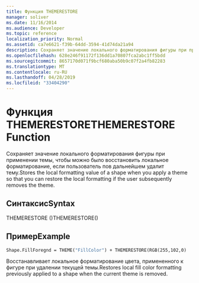 ```yaml
---
title: Функция THEMERESTORE
manager: soliver
ms.date: 11/16/2014
ms.audience: Developer
ms.topic: reference
localization_priority: Normal
ms.assetid: ca7e6621-f39b-64dd-3594-41d74da21a94
description: Сохраняет значение локального форматирования фигуры при применении темы, чтобы можно было восстановить локальное форматирование, если пользователь пов дальнейшем удалит тему.
ms.openlocfilehash: 628e246f91172f136dd1a70807fca2abc1ff5bdd
ms.sourcegitcommit: 8657170d071f9bcf680aba50b9c07f2a4fb82283
ms.translationtype: MT
ms.contentlocale: ru-RU
ms.lasthandoff: 04/28/2019
ms.locfileid: "33404290"
---
```

# <a name="themerestore-function"></a><span data-ttu-id="9ca04-103">Функция THEMERESTORE</span><span class="sxs-lookup"><span data-stu-id="9ca04-103">THEMERESTORE Function</span></span>

<span data-ttu-id="9ca04-104">Сохраняет значение локального форматирования фигуры при применении темы, чтобы можно было восстановить локальное форматирование, если пользователь пов дальнейшем удалит тему.</span><span class="sxs-lookup"><span data-stu-id="9ca04-104">Stores the local formatting value of a shape when you apply a theme so that you can restore the local formatting if the user subsequently removes the theme.</span></span>
  
## <a name="syntax"></a><span data-ttu-id="9ca04-105">Синтаксис</span><span class="sxs-lookup"><span data-stu-id="9ca04-105">Syntax</span></span>

<span data-ttu-id="9ca04-106">THEMERESTORE ()</span><span class="sxs-lookup"><span data-stu-id="9ca04-106">THEMERESTORE()</span></span>
  
## <a name="example"></a><span data-ttu-id="9ca04-107">Пример</span><span class="sxs-lookup"><span data-stu-id="9ca04-107">Example</span></span>

```vb
Shape.FillForegnd = THEME("FillColor") + THEMERESTORE(RGB(255,102,0)
```

<span data-ttu-id="9ca04-108">Восстанавливает локальное форматирование цвета, примененного к фигуре при удалении текущей темы.</span><span class="sxs-lookup"><span data-stu-id="9ca04-108">Restores local fill color formatting previously applied to a shape when the current theme is removed.</span></span>
  

